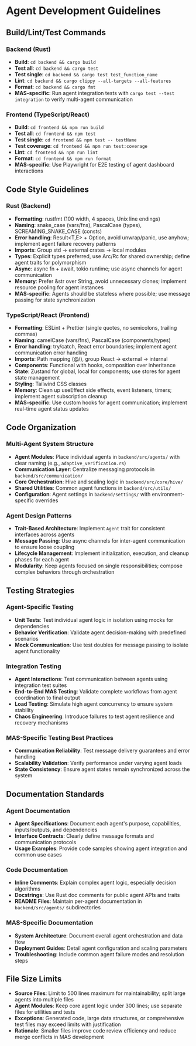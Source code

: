 # Agent Development Guidelines

## Build/Lint/Test Commands

### Backend (Rust)
- **Build**: `cd backend && cargo build`
- **Test all**: `cd backend && cargo test`
- **Test single**: `cd backend && cargo test test_function_name`
- **Lint**: `cd backend && cargo clippy --all-targets --all-features`
- **Format**: `cd backend && cargo fmt`
- **MAS-specific**: Run agent integration tests with `cargo test --test integration` to verify multi-agent communication

### Frontend (TypeScript/React)
- **Build**: `cd frontend && npm run build`
- **Test all**: `cd frontend && npm test`
- **Test single**: `cd frontend && npm test -- testName`
- **Test coverage**: `cd frontend && npm run test:coverage`
- **Lint**: `cd frontend && npm run lint`
- **Format**: `cd frontend && npm run format`
- **MAS-specific**: Use Playwright for E2E testing of agent dashboard interactions

## Code Style Guidelines

### Rust (Backend)
- **Formatting**: rustfmt (100 width, 4 spaces, Unix line endings)
- **Naming**: snake_case (vars/fns), PascalCase (types), SCREAMING_SNAKE_CASE (consts)
- **Error handling**: Result<T,E> + Option<T>, avoid unwrap/panic, use anyhow; implement agent failure recovery patterns
- **Imports**: Group std → external crates → local modules
- **Types**: Explicit types preferred, use Arc/Rc for shared ownership; define agent traits for polymorphism
- **Async**: async fn + await, tokio runtime; use async channels for agent communication
- **Memory**: Prefer &str over String, avoid unnecessary clones; implement resource pooling for agent instances
- **MAS-specific**: Agents should be stateless where possible; use message passing for state synchronization

### TypeScript/React (Frontend)
- **Formatting**: ESLint + Prettier (single quotes, no semicolons, trailing commas)
- **Naming**: camelCase (vars/fns), PascalCase (components/types)
- **Error handling**: try/catch, React error boundaries; implement agent communication error handling
- **Imports**: Path mapping (@/), group React → external → internal
- **Components**: Functional with hooks, composition over inheritance
- **State**: Zustand for global, local for components; use stores for agent state management
- **Styling**: Tailwind CSS classes
- **Memory**: Clean up useEffect side effects, event listeners, timers; implement agent subscription cleanup
- **MAS-specific**: Use custom hooks for agent communication; implement real-time agent status updates

## Code Organization

### Multi-Agent System Structure
- **Agent Modules**: Place individual agents in `backend/src/agents/` with clear naming (e.g., `adaptive_verification.rs`)
- **Communication Layer**: Centralize messaging protocols in `backend/src/communication/`
- **Core Orchestration**: Hive and scaling logic in `backend/src/core/hive/`
- **Shared Utilities**: Common agent functions in `backend/src/utils/`
- **Configuration**: Agent settings in `backend/settings/` with environment-specific overrides

### Agent Design Patterns
- **Trait-Based Architecture**: Implement `Agent` trait for consistent interfaces across agents
- **Message Passing**: Use async channels for inter-agent communication to ensure loose coupling
- **Lifecycle Management**: Implement initialization, execution, and cleanup phases for each agent
- **Modularity**: Keep agents focused on single responsibilities; compose complex behaviors through orchestration

## Testing Strategies

### Agent-Specific Testing
- **Unit Tests**: Test individual agent logic in isolation using mocks for dependencies
- **Behavior Verification**: Validate agent decision-making with predefined scenarios
- **Mock Communication**: Use test doubles for message passing to isolate agent functionality

### Integration Testing
- **Agent Interactions**: Test communication between agents using integration test suites
- **End-to-End MAS Testing**: Validate complete workflows from agent coordination to final output
- **Load Testing**: Simulate high agent concurrency to ensure system stability
- **Chaos Engineering**: Introduce failures to test agent resilience and recovery mechanisms

### MAS-Specific Testing Best Practices
- **Communication Reliability**: Test message delivery guarantees and error handling
- **Scalability Validation**: Verify performance under varying agent loads
- **State Consistency**: Ensure agent states remain synchronized across the system

## Documentation Standards

### Agent Documentation
- **Agent Specifications**: Document each agent's purpose, capabilities, inputs/outputs, and dependencies
- **Interface Contracts**: Clearly define message formats and communication protocols
- **Usage Examples**: Provide code samples showing agent integration and common use cases

### Code Documentation
- **Inline Comments**: Explain complex agent logic, especially decision algorithms
- **Docstrings**: Use Rust doc comments for public agent APIs and traits
- **README Files**: Maintain per-agent documentation in `backend/src/agents/` subdirectories

### MAS-Specific Documentation
- **System Architecture**: Document overall agent orchestration and data flow
- **Deployment Guides**: Detail agent configuration and scaling parameters
- **Troubleshooting**: Include common agent failure modes and resolution steps

## File Size Limits
- **Source Files**: Limit to 500 lines maximum for maintainability; split large agents into multiple files
- **Agent Modules**: Keep core agent logic under 300 lines; use separate files for utilities and tests
- **Exceptions**: Generated code, large data structures, or comprehensive test files may exceed limits with justification
- **Rationale**: Smaller files improve code review efficiency and reduce merge conflicts in MAS development
